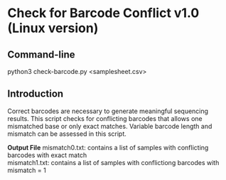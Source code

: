 # Check for Barcode Conflict v1.0 (Linux version)

## Command-line
python3 check-barcode.py <samplesheet.csv> <br>

## Introduction
Correct barcodes are necessary to generate meaningful sequencing results.  This script checks for conflicting barcodes that allows one mismatched base or only exact matches.  Variable barcode length and mismatch can be assessed in this script. <br>

**Output File**
mismatch0.txt: contains a list of samples with conflicting barcodes with exact match <br>
mismatch1.txt: contains a list of samples with conflictiong barcodes with mismatch = 1 <br>


